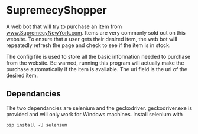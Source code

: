 # SupremecyShopper
A web bot that will try to purchase an item from www.SupremecyNewYork.com. Items are very commonly sold out on this website. To ensure that a user gets their desired item, the web bot will repeatedly refresh the page and check to see if the item is in stock.

The config file is used to store all the basic information needed to purchase from the website. Be warned, running this program will actually make the purchase automatically if the item is available. The url field is the url of the desired item. 

## Dependancies
The two dependancies are selenium and the geckodriver. geckodriver.exe is provided and will only work for Windows machines. Install selenium with

`pip install -U selenium`

